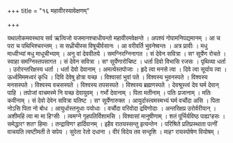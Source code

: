 +++
title = "१६ महावीरस्यावेक्षणम्"

+++

यथालोकमवस्थाय सर्व ऋत्विजो यजमानश्चाधीयन्तो महावीरमवेक्षन्ते । अपश्यं गोपामनिपद्यमानम् । आ च परा च पथिभिश्चरन्तम् । स सध्रीचीस्स विषूचीर्वसानः । आ वरीवर्ति भुवनेष्वन्तः । अत्र प्रावीः । मधु माध्वीभ्यां मधु माधूचीभ्याम् । अनु वां देववीतये । समग्निरग्निनागत । सं देवेन सवित्रा । सꣳ सूर्येण रोचते । स्वाहा समग्निस्तपसागत । सं देवेन सवित्रा । सꣳ सूर्येणारोचिष्ट । धर्ता दिवो विभासि रजसः । पृथिव्या धर्ता । उरोरन्तरिक्षस्य धर्ता । धर्ता देवो देवानाम् । अमर्त्यस्तपोजाः । हृदे त्वा मनसे त्वा । दिवे त्वा सूर्याय त्वा । ऊर्ध्वमिममध्वरं कृधि । दिवि देवेषु होत्रा यच्छ । विश्वासां भुवां पते । विश्वस्य भुवनस्पते । विश्वस्य मनसस्पते । विश्वस्य वचसस्पते । विश्वस्य तपसस्पते । विश्वस्य ब्रह्मणस्पते । देवश्रूस्त्वं देव घर्म देवान् पाहि । तपोजां वाचमस्मे नि यच्छ देवायुवम् । गर्भो देवानाम् । पिता मतीनाम् । पतिः प्रजानाम् । मतिः कवीनाम् । सं देवो देवेन सवित्रा यतिष्ट । सꣳ सूर्येणारुक्त । आयुर्दास्त्वमस्मभ्यं घर्म वर्चोदा असि । पिता नोऽसि पिता नो बोध । आयुर्धास्तनूधाः पयोधाः । वर्चोदा वरिवोदा द्रविणोदाः । अन्तरिक्षप्र उरोर्वरीयान् । अशीमहि त्वा मा मा हिꣳसीः । त्वमग्ने गृहपतिर्विशामसि । विश्वासां मानुषीणाम् । शतं पूर्भिर्यविष्ठ पाह्यꣳहसः । समेद्धारꣳ शतꣳ हिमाः । तन्द्राविणꣳ हार्दिवानम् । इहैव रातयस्सन्तु इत्यन्तेन । परिश्रिते प्रतिप्रस्थाता पत्नीं वाचयति त्वष्टीमती ते सपेय । सुरेता रेतो दधाना । वीरं विदेय तव सन्दृशि । माहꣳ रायस्पोषेण वियोषम् ।
